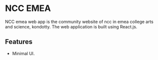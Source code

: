 # NCC EMEA
NCC emea web app is the community website of ncc in emea college arts and science, kondotty. The web application is built using React.js.

## Features
* Minimal UI.
